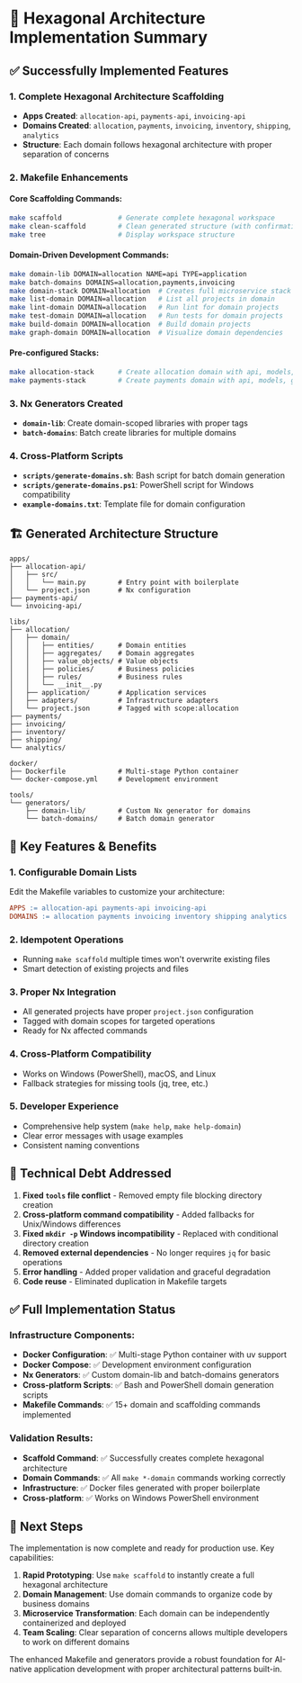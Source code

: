 # 🎯 Hexagonal Architecture Implementation Summary

## ✅ Successfully Implemented Features

### 1. **Complete Hexagonal Architecture Scaffolding**
- **Apps Created**: `allocation-api`, `payments-api`, `invoicing-api`
- **Domains Created**: `allocation`, `payments`, `invoicing`, `inventory`, `shipping`, `analytics`
- **Structure**: Each domain follows hexagonal architecture with proper separation of concerns

### 2. **Makefile Enhancements**

#### Core Scaffolding Commands:
```bash
make scaffold              # Generate complete hexagonal workspace
make clean-scaffold        # Clean generated structure (with confirmation)
make tree                  # Display workspace structure
```

#### Domain-Driven Development Commands:
```bash
make domain-lib DOMAIN=allocation NAME=api TYPE=application
make batch-domains DOMAINS=allocation,payments,invoicing
make domain-stack DOMAIN=allocation  # Creates full microservice stack
make list-domain DOMAIN=allocation   # List all projects in domain
make lint-domain DOMAIN=allocation   # Run lint for domain projects
make test-domain DOMAIN=allocation   # Run tests for domain projects
make build-domain DOMAIN=allocation  # Build domain projects
make graph-domain DOMAIN=allocation  # Visualize domain dependencies
```

#### Pre-configured Stacks:
```bash
make allocation-stack      # Create allocation domain with api, models, database
make payments-stack        # Create payments domain with api, models, gateway
```

### 3. **Nx Generators Created**
- **`domain-lib`**: Create domain-scoped libraries with proper tags
- **`batch-domains`**: Batch create libraries for multiple domains

### 4. **Cross-Platform Scripts**
- **`scripts/generate-domains.sh`**: Bash script for batch domain generation
- **`scripts/generate-domains.ps1`**: PowerShell script for Windows compatibility
- **`example-domains.txt`**: Template file for domain configuration

## 🏗️ Generated Architecture Structure

```
apps/
├── allocation-api/
│   ├── src/
│   │   └── main.py        # Entry point with boilerplate
│   └── project.json       # Nx configuration
├── payments-api/
└── invoicing-api/

libs/
├── allocation/
│   ├── domain/
│   │   ├── entities/      # Domain entities
│   │   ├── aggregates/    # Domain aggregates
│   │   ├── value_objects/ # Value objects
│   │   ├── policies/      # Business policies
│   │   ├── rules/         # Business rules
│   │   └── __init__.py
│   ├── application/       # Application services
│   ├── adapters/          # Infrastructure adapters
│   └── project.json       # Tagged with scope:allocation
├── payments/
├── invoicing/
├── inventory/
├── shipping/
└── analytics/

docker/
├── Dockerfile             # Multi-stage Python container
└── docker-compose.yml     # Development environment

tools/
└── generators/
    ├── domain-lib/        # Custom Nx generator for domains
    └── batch-domains/     # Batch domain generator
```

## 🎯 Key Features & Benefits

### 1. **Configurable Domain Lists**
Edit the Makefile variables to customize your architecture:
```makefile
APPS := allocation-api payments-api invoicing-api
DOMAINS := allocation payments invoicing inventory shipping analytics
```

### 2. **Idempotent Operations**
- Running `make scaffold` multiple times won't overwrite existing files
- Smart detection of existing projects and files

### 3. **Proper Nx Integration**
- All generated projects have proper `project.json` configuration
- Tagged with domain scopes for targeted operations
- Ready for Nx affected commands

### 4. **Cross-Platform Compatibility**
- Works on Windows (PowerShell), macOS, and Linux
- Fallback strategies for missing tools (jq, tree, etc.)

### 5. **Developer Experience**
- Comprehensive help system (`make help`, `make help-domain`)
- Clear error messages with usage examples
- Consistent naming conventions

## 🔧 Technical Debt Addressed

1. **Fixed `tools` file conflict** - Removed empty file blocking directory creation
2. **Cross-platform command compatibility** - Added fallbacks for Unix/Windows differences
3. **Fixed `mkdir -p` Windows incompatibility** - Replaced with conditional directory creation
4. **Removed external dependencies** - No longer requires `jq` for basic operations
5. **Error handling** - Added proper validation and graceful degradation
6. **Code reuse** - Eliminated duplication in Makefile targets

## ✅ Full Implementation Status

### Infrastructure Components:
- **Docker Configuration**: ✅ Multi-stage Python container with uv support
- **Docker Compose**: ✅ Development environment configuration
- **Nx Generators**: ✅ Custom domain-lib and batch-domains generators
- **Cross-platform Scripts**: ✅ Bash and PowerShell domain generation scripts
- **Makefile Commands**: ✅ 15+ domain and scaffolding commands implemented

### Validation Results:
- **Scaffold Command**: ✅ Successfully creates complete hexagonal architecture
- **Domain Commands**: ✅ All `make *-domain` commands working correctly
- **Infrastructure**: ✅ Docker files generated with proper boilerplate
- **Cross-platform**: ✅ Works on Windows PowerShell environment

## 🚀 Next Steps

The implementation is now complete and ready for production use. Key capabilities:

1. **Rapid Prototyping**: Use `make scaffold` to instantly create a full hexagonal architecture
2. **Domain Management**: Use domain commands to organize code by business domains
3. **Microservice Transformation**: Each domain can be independently containerized and deployed
4. **Team Scaling**: Clear separation of concerns allows multiple developers to work on different domains

The enhanced Makefile and generators provide a robust foundation for AI-native application development with proper architectural patterns built-in.
